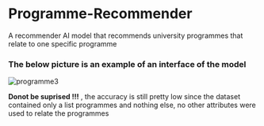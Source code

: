 # Programme-Recommender
A recommender AI model that recommends  university programmes that relate to one specific programme

### The below picture is an example of an interface of the model
![programme3](https://user-images.githubusercontent.com/88351433/190238098-45bfcabf-bdee-4a73-8929-4aea4b560884.png)


**Donot be suprised !!!** , the accuracy is still pretty low since the dataset contained only a list programmes and nothing else, no other attributes were used to  relate the programmes

